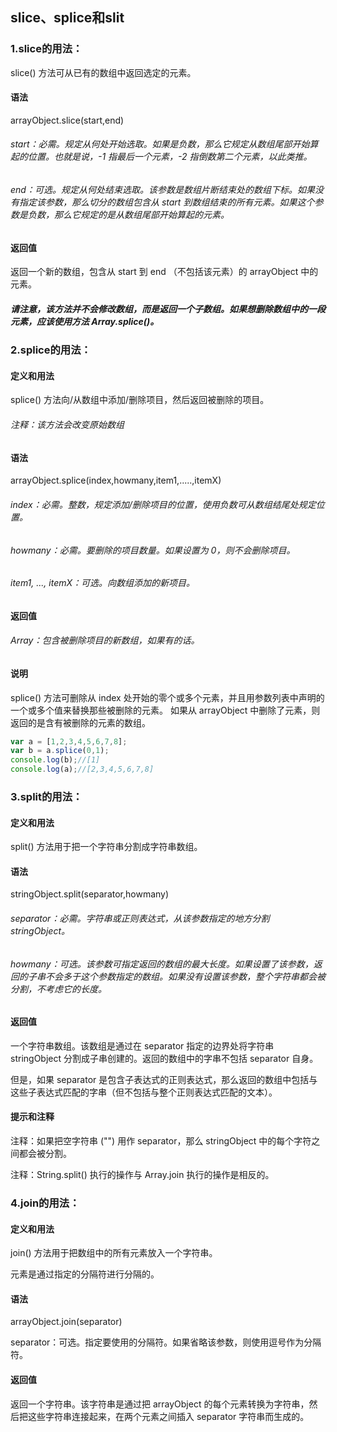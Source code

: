 ## slice、splice和slit

### 1.slice的用法：

slice() 方法可从已有的数组中返回选定的元素。

#### 语法
arrayObject.slice(start,end)

###### start：必需。规定从何处开始选取。如果是负数，那么它规定从数组尾部开始算起的位置。也就是说，-1 指最后一个元素，-2 指倒数第二个元素，以此类推。

###### end：可选。规定从何处结束选取。该参数是数组片断结束处的数组下标。如果没有指定该参数，那么切分的数组包含从 start 到数组结束的所有元素。如果这个参数是负数，那么它规定的是从数组尾部开始算起的元素。

#### 返回值

返回一个新的数组，包含从 start 到 end （不包括该元素）的 arrayObject 中的元素。

##### 请注意，该方法并不会修改数组，而是返回一个子数组。如果想删除数组中的一段元素，应该使用方法 Array.splice()。

### 2.splice的用法：

#### 定义和用法

splice() 方法向/从数组中添加/删除项目，然后返回被删除的项目。

###### 注释：该方法会改变原始数组

#### 语法

arrayObject.splice(index,howmany,item1,.....,itemX)

###### index：必需。整数，规定添加/删除项目的位置，使用负数可从数组结尾处规定位置。

###### howmany：必需。要删除的项目数量。如果设置为 0，则不会删除项目。

###### item1, ..., itemX：可选。向数组添加的新项目。

#### 返回值

###### Array：包含被删除项目的新数组，如果有的话。

#### 说明

splice() 方法可删除从 index 处开始的零个或多个元素，并且用参数列表中声明的一个或多个值来替换那些被删除的元素。
如果从 arrayObject 中删除了元素，则返回的是含有被删除的元素的数组。

```JavaScript
var a = [1,2,3,4,5,6,7,8];
var b = a.splice(0,1);
console.log(b);//[1]
console.log(a);//[2,3,4,5,6,7,8]
```

### 3.split的用法：

#### 定义和用法

split() 方法用于把一个字符串分割成字符串数组。

#### 语法

stringObject.split(separator,howmany)

###### separator：必需。字符串或正则表达式，从该参数指定的地方分割 stringObject。

###### howmany：可选。该参数可指定返回的数组的最大长度。如果设置了该参数，返回的子串不会多于这个参数指定的数组。如果没有设置该参数，整个字符串都会被分割，不考虑它的长度。

#### 返回值

一个字符串数组。该数组是通过在 separator 指定的边界处将字符串 stringObject 分割成子串创建的。返回的数组中的字串不包括 separator 自身。

但是，如果 separator 是包含子表达式的正则表达式，那么返回的数组中包括与这些子表达式匹配的字串（但不包括与整个正则表达式匹配的文本）。

#### 提示和注释

注释：如果把空字符串 ("") 用作 separator，那么 stringObject 中的每个字符之间都会被分割。

注释：String.split() 执行的操作与 Array.join 执行的操作是相反的。

### 4.join的用法：

#### 定义和用法

join() 方法用于把数组中的所有元素放入一个字符串。

元素是通过指定的分隔符进行分隔的。

#### 语法

arrayObject.join(separator)

separator：可选。指定要使用的分隔符。如果省略该参数，则使用逗号作为分隔符。

#### 返回值

返回一个字符串。该字符串是通过把 arrayObject 的每个元素转换为字符串，然后把这些字符串连接起来，在两个元素之间插入 separator 字符串而生成的。
